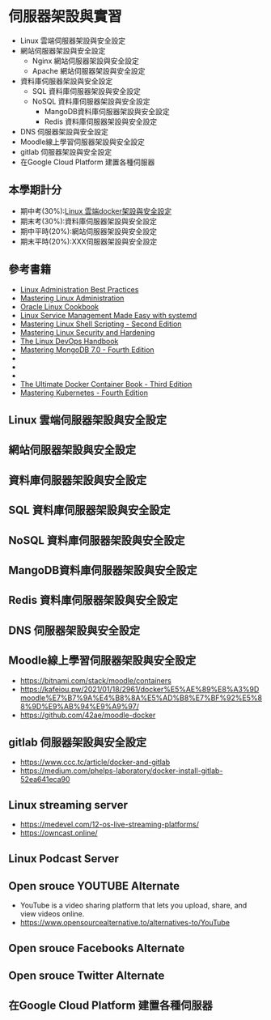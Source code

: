# 伺服器架設與實習
- Linux 雲端伺服器架設與安全設定
- 網站伺服器架設與安全設定
  - Nginx 網站伺服器架設與安全設定
  - Apache 網站伺服器架設與安全設定 
- 資料庫伺服器架設與安全設定
  - SQL 資料庫伺服器架設與安全設定
  - NoSQL 資料庫伺服器架設與安全設定
    - MangoDB資料庫伺服器架設與安全設定
    - Redis 資料庫伺服器架設與安全設定
- DNS 伺服器架設與安全設定
- Moodle線上學習伺服器架設與安全設定
- gitlab 伺服器架設與安全設定
- 在Google Cloud Platform 建置各種伺服器

## 本學期計分
- 期中考(30%):[Linux 雲端docker架設與安全設定](docker.md)
- 期末考(30%):資料庫伺服器架設與安全設定
- 期中平時(20%):網站伺服器架設與安全設定
- 期末平時(20%):XXX伺服器架設與安全設定
## 參考書籍
- [Linux Administration Best Practices](https://www.packtpub.com/product/linux-administration-best-practices/9781800568792)
- [Mastering Linux Administration](https://www.packtpub.com/product/mastering-linux-administration/9781789954272)
- [Oracle Linux Cookbook](https://www.packtpub.com/en-cz/product/oracle-linux-cookbook-9781803249285?type=print)
- [Linux Service Management Made Easy with systemd](https://www.packtpub.com/product/linux-service-management-made-easy-with-systemd/9781801811644)
- [Mastering Linux Shell Scripting - Second Edition](https://www.packtpub.com/en-lu/product/mastering-linux-shell-scripting-9781788990554)
- [Mastering Linux Security and Hardening](https://www.packtpub.com/product/mastering-linux-security-and-hardening-second-edition/9781838981778)
- [The Linux DevOps Handbook](https://www.packtpub.com/product/the-linux-devops-handbook/9781803245669)
- [Mastering MongoDB 7.0 - Fourth Edition](https://www.packtpub.com/product/mastering-mongodb-70-fourth-edition/9781835460474)
- []()
- []()
- []()
- [The Ultimate Docker Container Book - Third Edition](https://www.packtpub.com/product/the-ultimate-docker-container-book-third-edition/9781804613986)
- [Mastering Kubernetes - Fourth Edition](https://www.packtpub.com/product/mastering-kubernetes-fourth-edition/9781804611395)



## Linux 雲端伺服器架設與安全設定
## 網站伺服器架設與安全設定
## 資料庫伺服器架設與安全設定
## SQL 資料庫伺服器架設與安全設定
## NoSQL 資料庫伺服器架設與安全設定
## MangoDB資料庫伺服器架設與安全設定
## Redis 資料庫伺服器架設與安全設定
## DNS 伺服器架設與安全設定
## Moodle線上學習伺服器架設與安全設定
- https://bitnami.com/stack/moodle/containers
- https://kafeiou.pw/2021/01/18/2961/docker%E5%AE%89%E8%A3%9Dmoodle%E7%B7%9A%E4%B8%8A%E5%AD%B8%E7%BF%92%E5%88%9D%E9%AB%94%E9%A9%97/
- https://github.com/42ae/moodle-docker
## gitlab 伺服器架設與安全設定
- https://www.ccc.tc/article/docker-and-gitlab
- https://medium.com/phelps-laboratory/docker-install-gitlab-52ea641eca90
## Linux streaming server
- https://medevel.com/12-os-live-streaming-platforms/
- https://owncast.online/
## Linux Podcast Server 
## Open srouce YOUTUBE Alternate
- YouTube is a video sharing platform that lets you upload, share, and view videos online.
- https://www.opensourcealternative.to/alternatives-to/YouTube
## Open srouce Facebooks Alternate
## Open srouce Twitter Alternate
## 在Google Cloud Platform 建置各種伺服器
